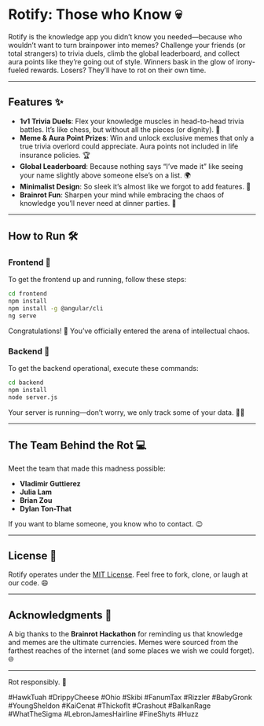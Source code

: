 # Rotify: Those who Know 💀
Rotify is the knowledge app you didn’t know you needed—because who wouldn’t want to turn brainpower into memes? Challenge your friends (or total strangers) to trivia duels, climb the global leaderboard, and collect aura points like they’re going out of style. Winners bask in the glow of irony-fueled rewards. Losers? They’ll have to rot on their own time.   

---

## Features ✨  
- **1v1 Trivia Duels**: Flex your knowledge muscles in head-to-head trivia battles. It’s like chess, but without all the pieces (or dignity). 🧠  
- **Meme & Aura Point Prizes**: Win and unlock exclusive memes that only a true trivia overlord could appreciate. Aura points not included in life insurance policies. 🏆  
- **Global Leaderboard**: Because nothing says “I’ve made it” like seeing your name slightly above someone else’s on a list. 🌍  
- **Minimalist Design**: So sleek it’s almost like we forgot to add features. 🎨  
- **Brainrot Fun**: Sharpen your mind while embracing the chaos of knowledge you’ll never need at dinner parties. 🤯  

---

## How to Run 🛠️  

### Frontend 🚀  
To get the frontend up and running, follow these steps:

```bash  
cd frontend  
npm install  
npm install -g @angular/cli  
ng serve  
```
Congratulations! 🎉 You’ve officially entered the arena of intellectual chaos.

### Backend 🔧  
To get the backend operational, execute these commands:

```bash
cd backend  
npm install  
node server.js  
```
Your server is running—don’t worry, we only track some of your data. 🕵️‍♂️  

---

## The Team Behind the Rot 💻  
Meet the team that made this madness possible:

- **Vladimir Guttierez**  
- **Julia Lam**  
- **Brian Zou**  
- **Dylan Ton-That**  

If you want to blame someone, you know who to contact. 😉

---

## License 📜  
Rotify operates under the [MIT License](LICENSE). Feel free to fork, clone, or laugh at our code. 😄  

---

## Acknowledgments 🙌  
A big thanks to the **Brainrot Hackathon** for reminding us that knowledge and memes are the ultimate currencies. Memes were sourced from the farthest reaches of the internet (and some places we wish we could forget). 🌐  

---

Rot responsibly. 🧠

#HawkTuah #DrippyCheese #Ohio #Skibi #FanumTax #Rizzler #BabyGronk #YoungSheldon #KaiCenat #ThickofIt #Crashout #BalkanRage #WhatTheSigma #LebronJamesHairline #FineShyts #Huzz

